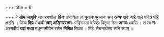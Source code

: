 +++
title = 6

+++
हे **सोम** **जागृविः** जागरणशीलः **प्रियः** प्रीणयिता त्वं **पुनानः** पूयमानः सन् **अव्यः** अवेः **वारे** वाले पवित्रे **परि** क्षरसि । किंच **विप्रः** मेधावी **त्वम्** **अङ्गिरस्तमः** अङ्गिरसां वरिष्ठः पितॄणां नेता **अभवः** भवसि । स त्वं **नः** अस्मदीयं **यज्ञं** **मध्वा** मधुनात्मीयेन रसेन **मिमिक्ष** सिञ्च । मिहेः सेचनार्थस्य सनि रूपम् ॥